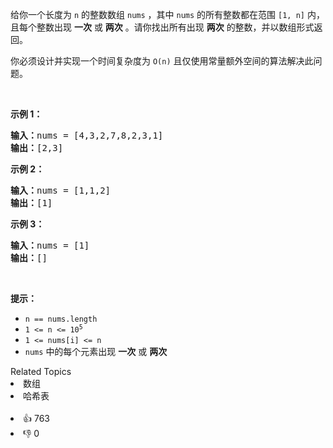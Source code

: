 <p>给你一个长度为 <code>n</code> 的整数数组 <code>nums</code> ，其中 <code>nums</code> 的所有整数都在范围 <code>[1, n]</code> 内，且每个整数出现 <strong>一次</strong> 或 <strong>两次</strong> 。请你找出所有出现 <strong>两次</strong> 的整数，并以数组形式返回。</p>

<p>你必须设计并实现一个时间复杂度为 <code>O(n)</code> 且仅使用常量额外空间的算法解决此问题。</p>

<p>&nbsp;</p>

<p><strong>示例 1：</strong></p>

<pre>
<strong>输入：</strong>nums = [4,3,2,7,8,2,3,1]
<strong>输出：</strong>[2,3]
</pre>

<p><strong>示例 2：</strong></p>

<pre>
<strong>输入：</strong>nums = [1,1,2]
<strong>输出：</strong>[1]
</pre>

<p><strong>示例 3：</strong></p>

<pre>
<strong>输入：</strong>nums = [1]
<strong>输出：</strong>[]
</pre>

<p>&nbsp;</p>

<p><strong>提示：</strong></p>

<ul> 
 <li><code>n == nums.length</code></li> 
 <li><code>1 &lt;= n &lt;= 10<sup>5</sup></code></li> 
 <li><code>1 &lt;= nums[i] &lt;= n</code></li> 
 <li><code>nums</code> 中的每个元素出现 <strong>一次</strong> 或 <strong>两次</strong></li> 
</ul>

<div><div>Related Topics</div><div><li>数组</li><li>哈希表</li></div></div><br><div><li>👍 763</li><li>👎 0</li></div>